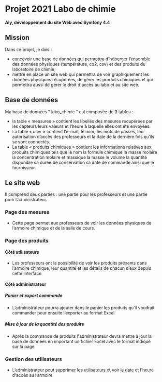 # Projet 2021 Labo de chimie
**Aly, développement du site Web avec Symfony 4.4**
## Mission
Dans ce projet, je dois :
- concevoir une base de données qui permettra d'héberger l’ensemble des données physiques (température, co2, cov) et des produits du laboratoire de chimie;
- mettre en place un site web qui permettra de voir graphiquement les données physiques récupérées, de gérer les produits chimiques et qui permettra aussi de gérer le droit d'accès au labo et au site web.
## Base de données
Ma base de données “ labo_chimie ” est composée de 3 tables :
- la table « measures » contient les libellés des mesures récupérées par les capteurs leurs valeurs et l’heure à laquelle elles ont été envoyées.
- La table « user » contient l’e-mail, le nom, les mots de passes, leur autorisation d’accès des professeurs et la date de la dernière fois qu’ils se sont connectés.
- La table « produits chimiques » contient les informations relatives aux produits chimiques tels que le nom la formule chimique la masse molaire la concentration molaire et massique la masse le volume la quantité disponible sa durée de conservation sa date de commande ainsi que le fournisseur.
## Le site web
Il comprend deux parties : une partie pour les professeurs et une partie pour l’administrateur.
### Page des mesures
- Cette page permet aux professeurs de voir les données physiques de l’armoire chimique et de la salle de cours.
### Page des produits
#### Côté utilisateurs
- Les professeurs ont la possibilité de voir les produits présents dans l’armoire chimique, leur quantité et les détails de chacun d’eux depuis cette interface.

#### Côté administrateur
##### Panier et export commande

- L’administrateur pourra ajouter dans le panier les produits qu'il voudrait commander pour ensuite l’exporter au format Excel

##### Mise à jour de la quantité des produits

- Après la commande de produits l'administrateur devra mettre à jour la base de données en important un fichier Excel avec le format indiqué sur la page
### Gestion des utilisateurs
- L’administrateur peut supprimer les utilisateurs et voir la date et l'heure d'accès au l’armoire.
